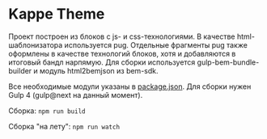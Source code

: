 # Kappe Theme
Проект построен из блоков с js- и css-технологиями. В качестве html-шаблонизатора используется pug. Отдельные фрагменты pug также оформлены в качестве технологий блоков, хотя и добавляются в итоговый бандл нарпямую.
Для сборки используется gulp-bem-bundle-builder и модуль html2bemjson из bem-sdk.

Все необходимые модули указаны в [package.json](https://github.com/ortophius/web-stage/blob/master/package.json). Для сборки нужен Gulp 4 (gulp@next на данный момент).

Сборка: `npm run build`

Сборка "на лету": `npm run watch`


